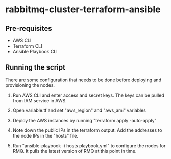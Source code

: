 # rabbitmq-cluster-terraform-ansible

## Pre-requisites

- AWS CLI
- Terraform CLI
- Ansible Playbook CLI

## Running the script
There are some configuration that needs to be done before deploying and provisioning the nodes.

1. Run AWS CLI and enter access and secret keys.  The keys can be pulled from IAM service in AWS.

2. Open variable.tf and set "aws_region" and "aws_ami" variables

3. Deploy the AWS instances by running "terraform apply -auto-apply"

4. Note down the public IPs in the terraform output.  Add the addresses to the node IPs in the "hosts" file.

5. Run "ansible-playbook -i hosts playbook.yml" to configure the nodes for RMQ.  It pulls the latest version of RMQ at this point in time.